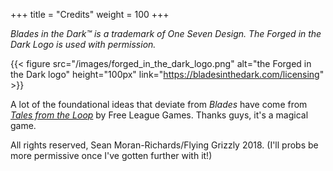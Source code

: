 +++
title = "Credits"
weight = 100
+++


*Blades in the Dark™ is a trademark of One Seven Design. The Forged in the Dark
Logo is used with permission.*

{{< figure  src="/images/forged_in_the_dark_logo.png"
            alt="the Forged in the Dark logo"
            height="100px"
            link="https://bladesinthedark.com/licensing" >}}

A lot of the foundational ideas that deviate from _Blades_ have come from
[_Tales from the
Loop_](https://www.modiphius.net/collections/tales-from-the-loop/products/tales-from-the-loop-rpg-rulebook)
by Free League Games. Thanks guys, it's a magical game.

All rights reserved, Sean Moran-Richards/Flying Grizzly 2018. (I'll probs be
more permissive once I've gotten further with it!)

